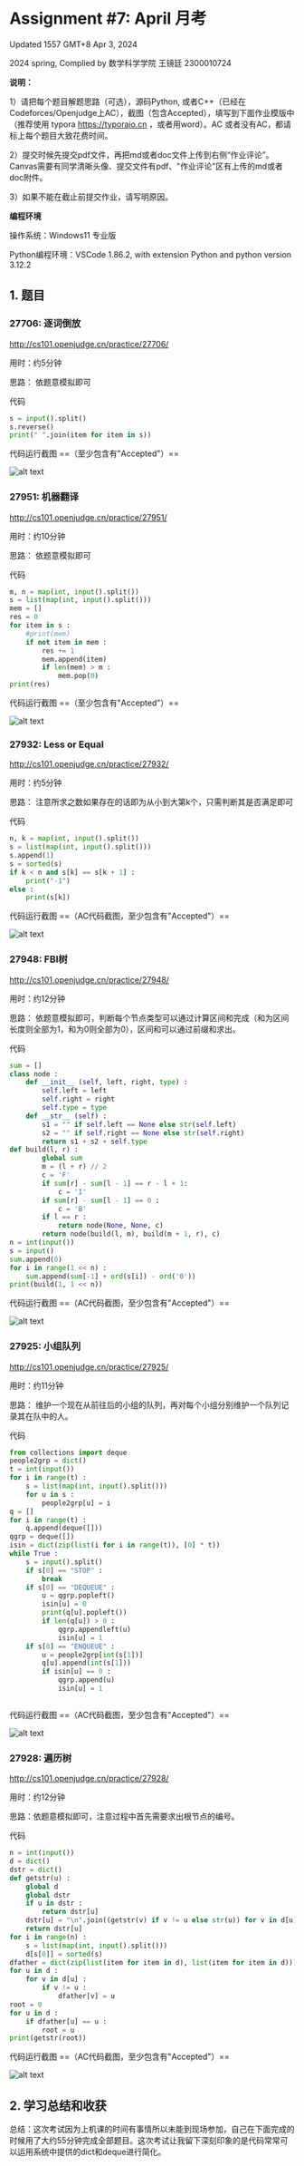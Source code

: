 # Assignment #7: April 月考

Updated 1557 GMT+8 Apr 3, 2024

2024 spring, Complied by 数学科学学院 王镜廷 2300010724



**说明：**

1）请把每个题目解题思路（可选），源码Python, 或者C++（已经在Codeforces/Openjudge上AC），截图（包含Accepted），填写到下面作业模版中（推荐使用 typora https://typoraio.cn ，或者用word）。AC 或者没有AC，都请标上每个题目大致花费时间。

2）提交时候先提交pdf文件，再把md或者doc文件上传到右侧“作业评论”。Canvas需要有同学清晰头像、提交文件有pdf、"作业评论"区有上传的md或者doc附件。

3）如果不能在截止前提交作业，请写明原因。



**编程环境**

操作系统：Windows11 专业版

Python编程环境：VSCode 1.86.2, with extension Python and python version 3.12.2



## 1. 题目

### 27706: 逐词倒放

http://cs101.openjudge.cn/practice/27706/

用时：约5分钟

思路：
依题意模拟即可


代码

```python
s = input().split()
s.reverse()
print(" ".join(item for item in s))

```



代码运行截图 ==（至少包含有"Accepted"）==

![alt text](image-39.png)



### 27951: 机器翻译

http://cs101.openjudge.cn/practice/27951/

用时：约10分钟

思路：
依题意模拟即可


代码

```python
m, n = map(int, input().split())
s = list(map(int, input().split()))
mem = []
res = 0 
for item in s :
    #print(mem)
    if not item in mem :
        res += 1
        mem.append(item)
        if len(mem) > m :
            mem.pop(0)
print(res)

```



代码运行截图 ==（至少包含有"Accepted"）==

![alt text](image-40.png)



### 27932: Less or Equal

http://cs101.openjudge.cn/practice/27932/

用时：约5分钟

思路：
注意所求之数如果存在的话即为从小到大第k个，只需判断其是否满足即可


代码

```python
n, k = map(int, input().split())
s = list(map(int, input().split()))
s.append(1)
s = sorted(s)
if k < n and s[k] == s[k + 1] :
    print("-1")
else :
    print(s[k]) 

```



代码运行截图 ==（AC代码截图，至少包含有"Accepted"）==

![alt text](image-41.png)



### 27948: FBI树

http://cs101.openjudge.cn/practice/27948/

用时：约12分钟

思路：
依题意模拟即可，判断每个节点类型可以通过计算区间和完成（和为区间长度则全部为1，和为0则全部为0），区间和可以通过前缀和求出。


代码

```python
sum = []
class node :
    def __init__ (self, left, right, type) :
        self.left = left
        self.right = right
        self.type = type 
    def __str__ (self) :
        s1 = "" if self.left == None else str(self.left)
        s2 = "" if self.right == None else str(self.right)
        return s1 + s2 + self.type
def build(l, r) :
        global sum
        m = (l + r) // 2
        c = 'F'
        if sum[r] - sum[l - 1] == r - l + 1:
            c = 'I'
        if sum[r] - sum[l - 1] == 0 :
            c = 'B'
        if l == r :
            return node(None, None, c)
        return node(build(l, m), build(m + 1, r), c)
n = int(input())
s = input()
sum.append(0)
for i in range(1 << n) :
    sum.append(sum[-1] + ord(s[i]) - ord('0'))
print(build(1, 1 << n))


```



代码运行截图 ==（AC代码截图，至少包含有"Accepted"）==

![alt text](image-42.png)



### 27925: 小组队列

http://cs101.openjudge.cn/practice/27925/

用时：约11分钟

思路：
维护一个现在从前往后的小组的队列，再对每个小组分别维护一个队列记录其在队中的人。


代码

```python
from collections import deque
people2grp = dict()
t = int(input())
for i in range(t) :
    s = list(map(int, input().split()))
    for u in s :
        people2grp[u] = i
q = []
for i in range(t) :
    q.append(deque([]))
qgrp = deque([])
isin = dict(zip(list(i for i in range(t)), [0] * t))
while True :
    s = input().split()
    if s[0] == "STOP" :
        break
    if s[0] == "DEQUEUE" :
        u = qgrp.popleft()
        isin[u] = 0
        print(q[u].popleft())
        if len(q[u]) > 0 :
            qgrp.appendleft(u)
            isin[u] = 1
    if s[0] == "ENQUEUE" :
        u = people2grp[int(s[1])]
        q[u].append(int(s[1]))
        if isin[u] == 0 :
            qgrp.append(u)
            isin[u] = 1



```



代码运行截图 ==（AC代码截图，至少包含有"Accepted"）==

![alt text](image-44.png)



### 27928: 遍历树

http://cs101.openjudge.cn/practice/27928/

用时：约12分钟

思路：依题意模拟即可，注意过程中首先需要求出根节点的编号。



代码

```python
n = int(input())
d = dict()
dstr = dict()
def getstr(u) :
    global d
    global dstr
    if u in dstr :
        return dstr[u]
    dstr[u] = "\n".join((getstr(v) if v != u else str(u)) for v in d[u])
    return dstr[u]
for i in range(n) :
    s = list(map(int, input().split()))
    d[s[0]] = sorted(s)
dfather = dict(zip(list(item for item in d), list(item for item in d)))
for u in d :
    for v in d[u] :
        if v != u :
            dfather[v] = u
root = 0
for u in d :
    if dfather[u] == u :
        root = u
print(getstr(root))

```



代码运行截图 ==（AC代码截图，至少包含有"Accepted"）==

![alt text](image-43.png)



## 2. 学习总结和收获

总结：这次考试因为上机课的时间有事情所以未能到现场参加，自己在下面完成的时候用了大约55分钟完成全部题目。这次考试让我留下深刻印象的是代码常常可以运用系统中提供的dict和deque进行简化。